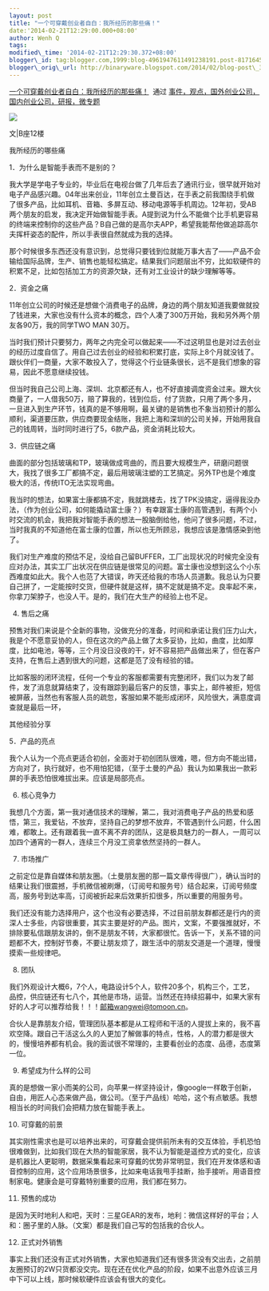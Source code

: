 ```yaml
--- 
layout: post 
title: "一个可穿戴创业者自白：我所经历的那些痛！" 
date:'2014-02-21T12:29:00.000+08:00' 
author: Wenh Q
tags:
modified\_time: '2014-02-21T12:29:30.372+08:00' 
blogger\_id: tag:blogger.com,1999:blog-4961947611491238191.post-8171645349862529580
blogger\_orig\_url: http://binaryware.blogspot.com/2014/02/blog-post\_378.html
---
```

[一个可穿戴创业者自白：我所经历的那些痛！](http://www.kuailiyu.com/article/8387.html)  通过
[事件，观点，国外创业公司，国内创业公司，研报，微专题](http://www.kuailiyu.com/)





![](https://images-blogger-opensocial.googleusercontent.com/gadgets/proxy?url=http%3A%2F%2Fwww.kuailiyu.com%2Fuploadfile%2F2014%2F0221%2F20140221112603346.jpeg&container=blogger&gadget=a&rewriteMime=image%2F*)



文|B座12楼



我所经历的哪些痛



1．为什么是智能手表而不是别的？



我大学是学电子专业的，毕业后在电视台做了几年后去了通讯行业，很早就开始对电子产品感兴趣。04年出来创业，11年创立土曼百达，在手表之前我围绕手机做了很多产品，比如耳机、音箱、多屏互动、移动电源等手机周边。12年初，受AB两个朋友的启发，我决定开始做智能手表。A提到说为什么不能做个比手机更容易的终端来控制你的这些产品？B自己做的是高尔夫APP，希望我能帮他做追踪高尔夫挥杆姿态的配件，所以手表很自然就成为我的选择。



那个时候很多东西还没有意识到，总觉得只要钱到位就能万事大吉了——产品不会输给国际品牌，生产、销售也能轻松搞定。结果我们问题层出不穷，比如软硬件的积累不足，比如包括加工方的资源欠缺，还有对工业设计的缺少理解等等。



2．资金之痛



11年创立公司的时候还是想做个消费电子的品牌，身边的两个朋友知道我要做就投了钱进来，大家也没有什么资本的概念，四个人凑了300万开始，我和另外两个朋友各90万，我的同学TWO
MAN 30万。



当时我们预计只要努力，两年之内完全可以做起来——不过这明显也是对过去创业的经历过度自信了。用自己过去创业的经验和积累打底，实际上8个月就没钱了。跟伙伴们一商量，大家不敢投入了，觉得这个行业链条很长，远不是我们想象的容易，因此不愿意继续投钱。



但当时我自己公司上海、深圳、北京都还有人，也不好直接调度资金过来。跟大伙商量了，一人借我50万，赔了算我的，钱到位后，付了货款，只用了两个多月，一旦进入到生产环节，钱真的是不够用啊，最关键的是销售也不象当初预计的那么顺利，渠道要压款，供应商要现金结账，我把上海和深圳的公司关掉，开始用我自己的钱周转，当时同时进行了5，6款产品，资金消耗比较大。



3．供应链之痛



曲面的部分包括玻璃和TP，玻璃做成弯曲的，而且要大规模生产，研磨问题很大，我找了很多工厂都搞不定，最后用玻璃注塑的工艺搞定。另外TP也是个难度极大的活，传统ITO无法实现弯曲。



我当时的想法，如果富士康都搞不定，我就跳楼去，找了TPK没搞定，逼得我没办法，（作为创业公司，如何能撬动富士康？）有幸跟富士康的高管遇到，有两个小时交流的机会，我把我对智能手表的想法一股脑倒给他，他问了很多问题，不过，当时我真的不知道他在富士康的位置，所以也无所顾忌，我想应该是激情感染到他了。



我们对生产难度的预估不足，没给自己留BUFFER，工厂出现状况的时候完全没有应对办法，其实工厂出状况在供应链是很常见的问题。富士康也没想到这么个小东西难度如此大。我个人也范了大错误，昨天还给我的市场人员道歉。我总认为只要自己拼了，一定能按时交货，但硬件就是这样，搞不定就是搞不定。良率起不来，你拿刀架脖子，也没人干。是的，我们在大生产的经验上也不足。



4. 售后之痛



预售对我们来说是个全新的事物，没做充分的准备，时间和承诺让我们压力山大，我是个不愿意妥协的人，但在这次的产品上做了太多妥协，比如，曲度，比如厚度，比如电池，等等，三个月没日没夜的干，好不容易把产品做出来了，但在客户支持，在售后上遇到很大的问题，这都是范了没有经验的错。



比如客服的闭环流程，任何一个专业的客服都需要有完整闭环，我们以为发了邮件，发了消息就算结束了，没有跟踪到最后客户的反馈，事实上，邮件被拒，短信被屏蔽，当然也有客服人员的疏忽，客服如果不能形成闭环，风险很大，满意度调查就是最后一环，



其他经验分享



5．产品的亮点



我个人认为一个亮点更适合初创，全面对于初创团队很难，嗯，但方向不能出错，方向对了，执行就好，也不用怕犯错，（至于土曼的产品）我认为如果我出一款彩屏的手表恐怕很难拔出来。应该是局部亮点。



6. 核心竞争力



我想几个方面，第一我对通信技术的理解，第二，我对消费电子产品的热爱和感悟，第三，我爱钻，不放弃，坚持自己的梦想不放弃，不管遇到什么问题，什么困难，都敢上。还有跟着我一直不离不弃的团队，这是极具魅力的一群人，一周可以加四个通宵的一群人，连续三个月没工资拿依然坚持的一群人。



7. 市场推广



之前定位是靠自媒体和朋友圈。（土曼朋友圈的那一篇文章传得很广），确认当时的结果让我们很震撼，手机微信被刷爆，（订阅号和服务号）结合起来，订阅号频度高，服务号到达率高，订阅被折起来后效果折扣很多，所以重要的用服务号。



我们还没有能力选择用户，这个也没有必要选择，不过目前朋友群都还是行内的资深人士多些，内容很重要，其实主要是好的产品。图片，文案，不要强推就好，不排除要私信跟朋友讲的，倒不是朋友不转，大家都很忙。告诉一下，关系不错的问题都不大，控制好节奏，不要让朋友烦了，跟生活中的朋友交道是一个道理，慢慢摸索一些规律吧。



8. 团队



我们外观设计大概6，7个人，电路设计5个人，软件20多个，机构三个，工艺，品控，供应链还有七八个，其他是市场，运营。当然还在持续招募中，如果大家有好的人才可以推荐给我！！！邮箱wangwei@tomoon.cn。



合伙人是靠朋友介绍，管理团队基本都是从工程师和干活的人提拔上来的，我不喜欢空降。跟自己干活这么久的人更加了解做事的特点，性格，人的潜力都是很大的，慢慢培养都有机会。我的面试很不常理的，主要看创业的态度、品德，态度第一位。



9. 希望成为什么样的公司



真的是想做一家小而美的公司，向苹果一样坚持设计，像google一样敢于创新，自由，用匠人心态来做产品，做公司。（至于产品线）哈哈，这个有点敏感。我想相当长的时间我们会把精力放在智能手表上。



10. 可穿戴的前景



其实刚性需求也是可以培养出来的，可穿戴会提供前所未有的交互体验，手机恐怕很难做到，比如我们现在大热的智能家居，我不认为智能是遥控方式的变化，应该是机器比人更聪明，数据采集看起来可穿戴的优势非常明显，我们在开发体感和语音控制的应用，这个应用场景很多，比如来电话我甩手挂断，抬手接听。用语音控制家电。健康会是可穿戴特别重要的应用，我们都在努力。



11. 预售的成功



是因为天时地利人和吧，天时：三星GEAR的发布，地利：微信这样好的平台；人和：圈子里的人脉。（文案）都是我们自己写的包括我的合伙人。



12. 正式对外销售



事实上我们还没有正式对外销售，大家也知道我们还有很多货没有交出去，之前朋友圈预订的2W只货都没交完。现在还在优化产品的阶段，如果不出意外应该三月中下可以上线，那时候软硬件应该会有很大的变化。
